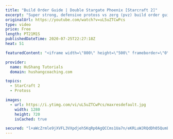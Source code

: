 ```yaml
---
title: "Build Order Guide | Double Stargate Phoenix [Starcraft 2]"
excerpt: "Super strong, defensive protoss vs zerg (pvz) build order guide. This opening is going to give you incredible map control over zerg in the mid-game, letting you scout exactly what is coming your way and making it easy to feel in control of the game. This build also completely owns mutalisk transitions"
originalUrl: https://youtube.com/watch?v=uL5uZTCwPcs
type: video
price: Free
length: PT21M1S
publishedDateTime: 2020-07-25T22:27:18Z
heat: 51

featuredContent: "<iframe width=\"800\" height=\"500\" frameborder=\"0\" src=\"https://www.youtube.com/embed/uL5uZTCwPcs\" allow=\"accelerometer; autoplay; encrypted-media; gyroscope; picture-in-picture\" allowfullscreen></iframe>"

provider:
  name: HuShang Tutorials
  domain: hushangcoaching.com

topics:
  - StarCraft 2
  - Protoss

images:
  - url: https://i.ytimg.com/vi/uL5uZTCwPcs/maxresdefault.jpg
    width: 1280
    height: 720
    isCached: true

secured: "l+aWcZrmle9jXVFL3VXpdjeh5KqRp0AgQCCms1Ua7n/eKRLuWJRQdDh05QumEoZxpgI3970/Vcrd/rTcPulRtLFUSC/H1hr8SaH++N2WnPXkJOa69aFtXb7w33VV2Tm3VX9DFmuHbr9Nu3Xgyg1S615rexIzHp2mknVmRzB5li2hE0z8mNEuBIHnBf/gx/0Dq6gxCzb6wuVzaZdPv0wYLdJh5J18CLEquA8MojOYGhv9EwYkTzX3sDv/VIvNbO6tLff50GwY6Ap1bLvoB7b66g8lOqDaUtYGp+HvSbdQaowv/TfhbcEt94AzA2xCp3XGP2nZy50ZfUcy8wHIt7EO+SOmcHQJqdlxf4Fqp/b8IKoAHkjIk/ecmCz42QDIbGV8o2O/X1GsMjogN7p7yARnsqvwLQ+5y9ENc1HPDKgrMZ8=;dd/+BLYM3sDNij8rknpPBw=="
---
```



